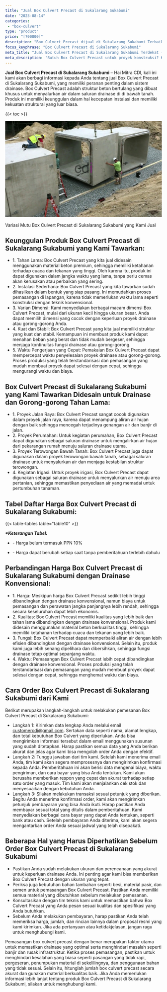```yaml
---
title: "Jual Box Culvert Precast di Sukalarang Sukabumi"
date: "2023-08-14"
categories:
 - "box-culvert"
type: "product"
price: "[700000]"
description: "Box Culvert Precast dijual di Sukalarang Sukabumi Terbaik. Box Culvert Precast ini menjadi solusi utama dalam proyek pembangunan sebagai saluran drainase yang kuat dan tahan lama. Konsultasikan kebutuhan Anda sekarang."
focus_keyphrase: "Box Culvert Precast di Sukalarang Sukabumi"
meta_title: "Jual Box Culvert Precast di Sukalarang Sukabumi Terdekat - CDI"
meta_description: "Butuh Box Culvert Precast untuk proyek konstruksi? Kami adalah solusi tepat dengan penawaran kompetitif. Klik untuk penawaran istimewa."
---
```


**Jual Box Culvert Precast di Sukalarang Sukabumi** – Hai Mitra CDI, kali ini kami akan berbagi informasi kepada Anda tentang jual Box Culvert Precast di Sukalarang Sukabumi, yang memiliki peranan penting dalam sistem drainase. Box Culvert Precast adalah struktur beton bertulang yang dibuat khusus untuk menyalurkan air dalam saluran drainase di di bawah tanah. Produk ini memiliki keunggulan dalam hal kecepatan instalasi dan memiliki kekuatan struktural yang luar biasa.

{{< toc >}}

![Jual Box Culvert Precast di Sukalarang Sukabumi](/images/box-culvert/box-culvert-18.jpg)

Variasi Mutu Box Culvert Precast di Sukalarang Sukabumi yang Kami Jual 

## Keunggulan Produk Box Culvert Precast di Sukalarang Sukabumi yang Kami Tawarkan:

*   1\. Tahan Lama: Box Culvert Precast yang kita jual didesain menggunakan material beton premium, sehingga memiliki ketahanan terhadap cuaca dan tekanan yang tinggi. Oleh karena itu, produk ini dapat digunakan dalam jangka waktu yang lama, tanpa perlu cemas akan kerusakan atau perbaikan yang sering.
*   2\. Instalasi Sederhana: Box Culvert Precast yang kita tawarkan sudah dihasilkan dalam bentuk yang siap pasang. Ini memudahkan proses pemasangan di lapangan, karena tidak memerlukan waktu lama seperti konstruksi dengan teknik konvensional.
*   3\. Varian Dimensi: Kami menyediakan berbagai macam dimensi Box Culvert Precast, mulai dari ukuran kecil hingga ukuran besar. Anda dapat memilih dimensi yang cocok dengan keperluan proyek drainase atau gorong-gorong Anda.
*   4\. Kuat dan Stabil: Box Culvert Precast yang kita jual memiliki struktur yang kuat dan stabil. Kemampuan ini membuat produk kami dapat menahan beban yang berat dan tidak mudah bergeser, sehingga menjaga kontinuitas fungsi drainase atau gorong-gorong.
*   5\. Waktu Pengerjaan yang Cepat: Pemakaian Box Culvert Precast dapat mempercepat waktu penyelesaian proyek drainase atau gorong-gorong. Proses produksi yang telah terstandarisasi dan pemasangan yang mudah membuat proyek dapat selesai dengan cepat, sehingga mengurangi waktu dan biaya.

## Box Culvert Precast di Sukalarang Sukabumi yang Kami Tawarkan Didesain untuk Drainase dan Gorong-gorong Tahan Lama:

*   1\. Proyek Jalan Raya: Box Culvert Precast sangat cocok digunakan dalam proyek jalan raya, karena dapat menampung aliran air hujan dengan baik sehingga mencegah terjadinya genangan air dan banjir di jalan.
*   2\. Proyek Perumahan: Untuk kegiatan perumahan, Box Culvert Precast dapat digunakan sebagai saluran drainase untuk mengalirkan air hujan dari pekarangan rumah menuju saluran drainase utama.
*   3\. Proyek Terowongan Bawah Tanah: Box Culvert Precast juga dapat digunakan dalam proyek terowongan bawah tanah, sebagai saluran drainase untuk menyalurkan air dan menjaga kestabilan struktur terowongan.
*   4\. Kegiatan Irigasi: Untuk proyek irigasi, Box Culvert Precast dapat digunakan sebagai saluran drainase untuk menyalurkan air menuju area pertanian, sehingga memastikan penyediaan air yang memadai untuk pertumbuhan tanaman.

## Tabel Daftar Harga Box Culvert Precast di Sukalarang Sukabumi:

{{< table-tables table="table10" >}}

**_\*Keterangan Tabel:_**

*   \- Harga belum termasuk PPN 10%

*   \- Harga dapat berubah setiap saat tanpa pemberitahuan terlebih dahulu

## Perbandingan Harga Box Culvert Precast di Sukalarang Sukabumi dengan Drainase Konvensional:

*   1\. Harga: Meskipun harga Box Culvert Precast sedikit lebih tinggi dibandingkan dengan drainase konvensional, namun biaya untuk pemasangan dan perawatan jangka panjangnya lebih rendah, sehingga secara keseluruhan dapat lebih ekonomis.
*   2\. Kualitas: Box Culvert Precast memiliki kualitas yang lebih baik dan tahan lama dibandingkan dengan drainase konvensional. Produk kami didesain menggunakan material beton berkualitas tinggi, sehingga memiliki ketahanan terhadap cuaca dan tekanan yang lebih baik.
*   3\. Fungsi: Box Culvert Precast dapat memperbaiki aliran air dengan lebih efisien dibandingkan dengan drainase konvensional. Selain itu, produk kami juga lebih senang dipelihara dan dibersihkan, sehingga fungsi drainase tetap optimal sepanjang waktu.
*   4\. Waktu: Pemasangan Box Culvert Precast lebih cepat dibandingkan dengan drainase konvensional. Proses produksi yang telah terstandarisasi dan pemasangan yang mudah membuat proyek dapat selesai dengan cepat, sehingga menghemat waktu dan biaya.

## Cara Order Box Culvert Precast di Sukalarang Sukabumi dari Kami

Berikut merupakan langkah-langkah untuk melakukan pemesanan Box Culvert Precast di Sukalarang Sukabumi:

*   Langkah 1: Kirimkan data lengkap Anda melalui email customercdi@gmail.com. Sertakan data seperti nama, alamat lengkap, dan total kebutuhan Box Culvert yang diperlukan.
Anda bisa mengirimkan informasi tersebut dalam email menggunakan susunan yang sudah ditetapkan. Harap pastikan semua data yang Anda berikan akurat dan jelas agar kami bisa mengolah order Anda dengan efektif.
*   Langkah 2: Tunggu jawaban dari tim kami. Setelah kami menerima email Anda, tim kami akan segera memprosesnya dan mengirimkan konfirmasi kepada Anda. Pemberitahuan ini akan berisi data mengenai biaya, waktu pengiriman, dan cara bayar yang bisa Anda tentukan.
Kami akan berusaha memberikan respon yang cepat dan akurat terhadap setiap satu order yang masuk. Tim kami akan menjalankan cek stok dan menyesuaikan dengan kebutuhan Anda.
*   Langkah 3: Silakan melakukan transaksi sesuai petunjuk yang diberikan. Begitu Anda menerima konfirmasi order, kami akan mengirimkan petunjuk pembayaran yang bisa Anda ikuti. Harap pastikan Anda membayar sesuai total yang ditulis dalam pemberitahuan.
Kami menyediakan berbagai cara bayar yang dapat Anda tentukan, seperti bank atau cash. Setelah pembayaran Anda diterima, kami akan segera mengantarkan order Anda sesuai jadwal yang telah disepakati.

## Beberapa Hal yang Harus Diperhatikan Sebelum Order Box Culvert Precast di Sukalarang Sukabumi

*   Pastikan Anda sudah melakukan ukuran dan perencanaan yang akurat untuk keperluan drainase Anda. Ini penting agar kami bisa memberikan Box Culvert Precast dengan ukuran yang tepat.
*   Periksa juga kebutuhan bahan tambahan seperti besi, material pasir, dan semen untuk pemasangan Box Culvert Precast. Pastikan Anda memiliki semua material yang dibutuhkan sebelum melakukan pemesanan.
*   Konsultasikan dengan tim teknis kami untuk memastikan bahwa Box Culvert Precast yang Anda pesan sesuai kualitas dan spesifikasi yang Anda butuhkan.
*   Sebelum Anda melakukan pembayaran, harap pastikan Anda telah memeriksa harga, jumlah, dan rincian lainnya dalam proposal resmi yang kami kirimkan. Jika ada pertanyaan atau ketidakjelasan, jangan ragu untuk menghubungi kami.

Pemasangan box culvert precast dengan benar merupakan faktor utama untuk memastikan drainase yang optimal serta menghindari masalah seperti banjir dan rusak infrastruktur. Ketika proses pemasangan, pastikan untuk menghindari kesalahan yang biasa seperti pasangan yang tidak rapi, pergeseran, penumpukan material di sekelilingnya, dan penggunaan bahan yang tidak sesuai. Selain itu, hitunglah jumlah box culvert precast secara akurat dan gunakan material berkualitas baik. Jika Anda memerlukan informasi lebih lanjut tentang produk Box Culvert Precast di Sukalarang Sukabumi, silakan untuk menghubungi kami.